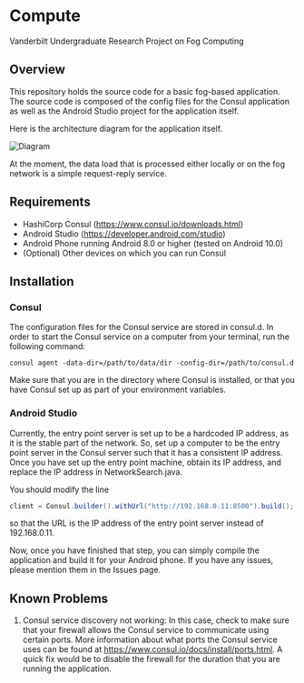 # Compute
Vanderbilt Undergraduate Research Project on Fog Computing

## Overview
This repository holds the source code for a basic fog-based application. The source code is composed of the 
config files for the Consul application as well as the Android Studio project for the application itself.

Here is the architecture diagram for the application itself.

![Diagram]()

At the moment, the data load that is processed either locally or on the fog network is a simple 
request-reply service.

## Requirements
- HashiCorp Consul (https://www.consul.io/downloads.html)
- Android Studio (https://developer.android.com/studio)
- Android Phone running Android 8.0 or higher (tested on Android 10.0)
- (Optional) Other devices on which you can run Consul

## Installation
### Consul
The configuration files for the Consul service are stored in consul.d. In order to start the Consul
service on a computer from your terminal, run the following command:

`consul agent -data-dir=/path/to/data/dir -config-dir=/path/to/consul.d` 

Make sure that you are in the directory where Consul is installed, or that you
have Consul set up as part of your environment variables.

### Android Studio
Currently, the entry point server is set up to be a hardcoded IP address, as it is the stable part of 
the network. So, set up a computer to be the entry point server in the Consul server such that it has 
a consistent IP address. Once you have set up the entry point machine, obtain its IP address, and replace
the IP address in NetworkSearch.java.

You should modify the line
```java
client = Consul.builder().withUrl("http://192.168.0.11:8500").build();
```
so that the URL is the IP address of the entry point server instead of 192.168.0.11.

Now, once you have finished that step, you can simply compile the application and build it for your
Android phone. If you have any issues, please mention them in the Issues page. 

## Known Problems
1. Consul service discovery not working: In this case, check to make sure that your firewall allows
the Consul service to communicate using certain ports. More information about what ports the Consul
service uses can be found at https://www.consul.io/docs/install/ports.html. A quick fix would be to 
disable the firewall for the duration that you are running the application.
